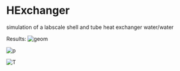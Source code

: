 # HExchanger
simulation of a labscale shell and tube heat exchanger water/water

Results:
![geom](https://user-images.githubusercontent.com/120776791/211874000-a31d6f22-2b93-4a04-a8a4-57c150370c2b.png)

![p](https://user-images.githubusercontent.com/120776791/211874017-9ececabb-8efb-4e18-95ca-0a9b386c7bc9.png)

![T](https://user-images.githubusercontent.com/120776791/211874023-bd706078-b57d-4d23-8ddf-30eae6a30308.png)
